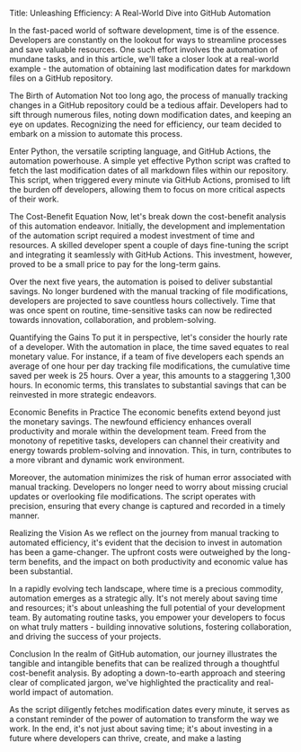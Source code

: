 Title: Unleashing Efficiency: A Real-World Dive into GitHub Automation

In the fast-paced world of software development, time is of the essence. Developers are constantly on the lookout for ways to streamline processes and save valuable resources. One such effort involves the automation of mundane tasks, and in this article, we'll take a closer look at a real-world example - the automation of obtaining last modification dates for markdown files on a GitHub repository.

The Birth of Automation
Not too long ago, the process of manually tracking changes in a GitHub repository could be a tedious affair. Developers had to sift through numerous files, noting down modification dates, and keeping an eye on updates. Recognizing the need for efficiency, our team decided to embark on a mission to automate this process.

Enter Python, the versatile scripting language, and GitHub Actions, the automation powerhouse. A simple yet effective Python script was crafted to fetch the last modification dates of all markdown files within our repository. This script, when triggered every minute via GitHub Actions, promised to lift the burden off developers, allowing them to focus on more critical aspects of their work.

The Cost-Benefit Equation
Now, let's break down the cost-benefit analysis of this automation endeavor. Initially, the development and implementation of the automation script required a modest investment of time and resources. A skilled developer spent a couple of days fine-tuning the script and integrating it seamlessly with GitHub Actions. This investment, however, proved to be a small price to pay for the long-term gains.

Over the next five years, the automation is poised to deliver substantial savings. No longer burdened with the manual tracking of file modifications, developers are projected to save countless hours collectively. Time that was once spent on routine, time-sensitive tasks can now be redirected towards innovation, collaboration, and problem-solving.

Quantifying the Gains
To put it in perspective, let's consider the hourly rate of a developer. With the automation in place, the time saved equates to real monetary value. For instance, if a team of five developers each spends an average of one hour per day tracking file modifications, the cumulative time saved per week is 25 hours. Over a year, this amounts to a staggering 1,300 hours. In economic terms, this translates to substantial savings that can be reinvested in more strategic endeavors.

Economic Benefits in Practice
The economic benefits extend beyond just the monetary savings. The newfound efficiency enhances overall productivity and morale within the development team. Freed from the monotony of repetitive tasks, developers can channel their creativity and energy towards problem-solving and innovation. This, in turn, contributes to a more vibrant and dynamic work environment.

Moreover, the automation minimizes the risk of human error associated with manual tracking. Developers no longer need to worry about missing crucial updates or overlooking file modifications. The script operates with precision, ensuring that every change is captured and recorded in a timely manner.

Realizing the Vision
As we reflect on the journey from manual tracking to automated efficiency, it's evident that the decision to invest in automation has been a game-changer. The upfront costs were outweighed by the long-term benefits, and the impact on both productivity and economic value has been substantial.

In a rapidly evolving tech landscape, where time is a precious commodity, automation emerges as a strategic ally. It's not merely about saving time and resources; it's about unleashing the full potential of your development team. By automating routine tasks, you empower your developers to focus on what truly matters - building innovative solutions, fostering collaboration, and driving the success of your projects.

Conclusion
In the realm of GitHub automation, our journey illustrates the tangible and intangible benefits that can be realized through a thoughtful cost-benefit analysis. By adopting a down-to-earth approach and steering clear of complicated jargon, we've highlighted the practicality and real-world impact of automation.

As the script diligently fetches modification dates every minute, it serves as a constant reminder of the power of automation to transform the way we work. In the end, it's not just about saving time; it's about investing in a future where developers can thrive, create, and make a lasting
